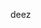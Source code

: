 deez
<!---
ebobebo/ebobebo is a ✨ special ✨ repository because its `README.md` (this file) appears on your GitHub profile.
You can click the Preview link to take a look at your changes.
--->
